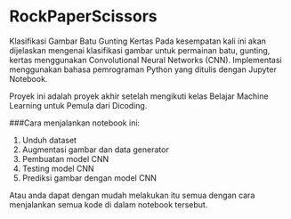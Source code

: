 # RockPaperScissors
Klasifikasi Gambar Batu Gunting Kertas
Pada kesempatan kali ini akan dijelaskan mengenai klasifikasi gambar untuk permainan batu, gunting, kertas menggunakan Convolutional Neural Networks (CNN). Implementasi menggunakan bahasa pemrograman Python yang ditulis dengan Jupyter Notebook.

Proyek ini adalah proyek akhir setelah mengikuti kelas Belajar Machine Learning untuk Pemula dari Dicoding.

###Cara menjalankan notebook ini:
  1. Unduh dataset
  2. Augmentasi gambar dan data generator
  3. Pembuatan model CNN
  4. Testing model CNN
  5. Prediksi gambar dengan model CNN

Atau anda dapat dengan mudah melakukan itu semua dengan cara menjalankan semua kode di dalam notebook tersebut.
